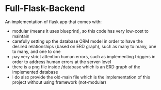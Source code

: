 # Full-Flask-Backend

An implementation of flask app that comes with:

-   modular (means it uses blueprint), so this code has very low-cost to maintain
-   carefully setting up the database ORM model in order to have the desired relationships (based on ERD graph), such as many to many, one to many, and one to one
-   pay very strict attention human errors, such as implementing triggers in order to address human errors at the server-level
-   there is a png file inside /database which is an ERD graph of the implemented database
-   I do also provide the old-main file which is the implementation of this project without using framework (not-modular)
